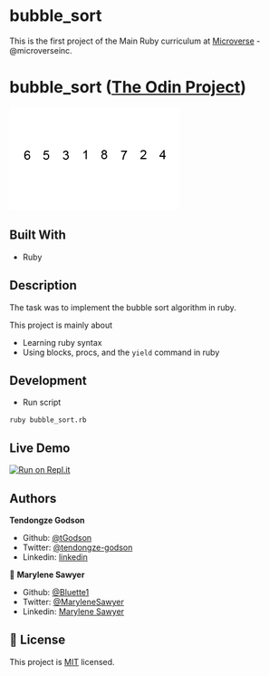 # bubble_sort

This is the first project of the Main Ruby curriculum at [Microverse](https:www.microverse.org/) - @microverseinc.

# bubble_sort ([The Odin Project](https://www.theodinproject.com/courses/ruby-programming/lessons/bubble-sort))

![Bubble Sort Animation](Bubble-sort-example.gif)

## Built With

- Ruby

## Description

The task was to implement the bubble sort algorithm in ruby.

This project is mainly about

-  Learning ruby syntax
-  Using blocks, procs, and the `yield` command in ruby

## Development

* Run script
```
ruby bubble_sort.rb
```

## Live Demo

[![Run on Repl.it](https://repl.it/badge/github/Bluette1/bubble_sort)](https://repl.it/github/Bluette1/bubble_sort)

## Authors

**Tendongze Godson**
- Github: [@tGodson](https://github.com/tGodson) 
- Twitter: [@tendongze-godson](https://twitter.com/tendongze-godson) 
- Linkedin: [linkedin](https://linkedin.com/in/tendongze95) 

👤 **Marylene Sawyer**
- Github: [@Bluette1](https://github.com/Bluette1)
- Twitter: [@MaryleneSawyer](https://twitter.com/MaryleneSawyer)
- Linkedin: [Marylene Sawyer](https://www.linkedin.com/in/marylene-sawyer-b4ba1295/)

## 📝 License

This project is [MIT](https://opensource.org/licenses/MIT) licensed.